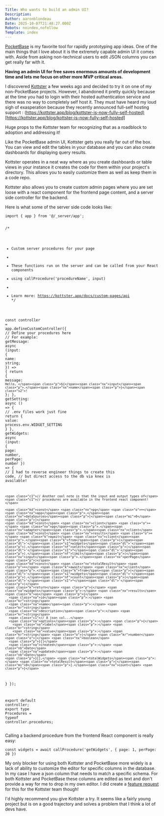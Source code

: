 ```yaml
---
Title: Who wants to build an admin UI?
Description: 
Author: aaronblondeau
Date: 2025-10-07T21:48:27.000Z
Robots: noindex,nofollow
Template: index
---
```

<p><a href="https://pocketbase.io/" rel="noopener noreferrer">PocketBase</a> is my favorite tool for rapidly prototyping app ideas. One of the main things that I love about it is the extremely capable admin UI it comes with. Aside from asking non-technical users to edit JSON columns you can get really far with it.</p>

<p><strong>Having an admin UI for free saves enormous amounts of development time and lets me focus on other more MVP critical areas.</strong></p>

<p>I discovered <a href="https://kottster.app/" rel="noopener noreferrer">Kottster</a> a few weeks ago and decided to try it on one of my non-PocketBase projects. However, I abandoned it pretty quickly because at the time you had to login with their hosted authentication service and there was no way to completely self host it. They must have heard my loud sigh of exasperation because they recently announced full-self hosting support : (<a href="https://kottster.app/blog/kottster-is-now-fully-self-hosted)%5Bhttps://kottster.app/blog/kottster-is-now-fully-self-hosted%5D" rel="noopener noreferrer">https://kottster.app/blog/kottster-is-now-fully-self-hosted)[https://kottster.app/blog/kottster-is-now-fully-self-hosted]</a></p>

<p>Huge props to the Kottster team for recognizing that as a roadblock to adoption and addressing it!</p>

<p>Like the PocketBase admin UI, Kottster gets you really far out of the box. You can view and edit the tables in your database and you can also create dashboards for displaying query results.</p>

<p>Kottster operates in a neat way where as you create dashboards or table views in your instance it creates the code for them within your project's directory. This allows you to easily customize them as well as keep them in a code repo.</p>

<p>Kottster also allows you to create custom admin pages where you are set loose with a react component for the frontend page content, and a server side controller for the backend.</p>

<p>Here is what some of the server side code looks like:<br>
</p>

<div class="highlight js-code-highlight">
<pre class="highlight typescript"><code><span class="k">import</span> <span class="p">{</span> <span class="nx">app</span> <span class="p">}</span> <span class="k">from</span> <span class="dl">'</span><span class="s1">@/_server/app</span><span class="dl">'</span><span class="p">;</span>

<span class="cm">/*
 * Custom server procedures for your page
 * 
 * These functions run on the server and can be called from your React components
 * using callProcedure('procedureName', input)
 * 
 * Learn more: https://kottster.app/docs/custom-pages/api
 */</span>

<span class="kd">const</span> <span class="nx">controller</span> <span class="o">=</span> <span class="nx">app</span><span class="p">.</span><span class="nf">defineCustomController</span><span class="p">({</span>
  <span class="c1">// Define your procedures here</span>
  <span class="c1">// For example:</span>
  <span class="na">getMessage</span><span class="p">:</span> <span class="k">async </span><span class="p">(</span><span class="na">input</span><span class="p">:</span> <span class="p">{</span> <span class="na">name</span><span class="p">:</span> <span class="kr">string</span><span class="p">;</span> <span class="p">})</span> <span class="o">=&gt;</span> <span class="p">{</span>
    <span class="k">return</span> <span class="p">{</span> <span class="na">message</span><span class="p">:</span> <span class="s2">`Hello, </span><span class="p">${</span><span class="nx">input</span><span class="p">.</span><span class="nx">name</span><span class="p">}</span><span class="s2">!`</span> <span class="p">};</span>
  <span class="p">},</span>
  <span class="na">getSetting</span><span class="p">:</span> <span class="k">async </span><span class="p">()</span> <span class="o">=&gt;</span> <span class="p">{</span>
    <span class="c1">// .env files work just fine</span>
    <span class="k">return</span> <span class="p">{</span> <span class="na">value</span><span class="p">:</span> <span class="nx">process</span><span class="p">.</span><span class="nx">env</span><span class="p">.</span><span class="nx">WIDGET_SETTING</span> <span class="p">}</span>
  <span class="p">},</span>
  <span class="na">getWidgets</span><span class="p">:</span> <span class="k">async </span><span class="p">(</span><span class="na">input</span><span class="p">:</span> <span class="p">{</span> <span class="na">page</span><span class="p">:</span> <span class="kr">number</span><span class="p">,</span> <span class="na">perPage</span><span class="p">:</span> <span class="kr">number</span> <span class="p">})</span> <span class="o">=&gt;</span> <span class="p">{</span>
    <span class="c1">// I had to reverse engineer things to create this code,</span>
    <span class="c1">// but direct access to the db via knex is available!</span>

    <span class="c1">// Another cool note is that the input and output types of</span>
    <span class="c1">// procedures are available in the frontend react component!</span>

    <span class="kd">const</span> <span class="nx">pg</span> <span class="o">=</span> <span class="nx">app</span><span class="p">.</span><span class="nx">dataSources</span><span class="p">[</span><span class="mi">0</span><span class="p">]</span>
    <span class="kd">const</span> <span class="nx">client</span> <span class="o">=</span> <span class="nx">pg</span><span class="p">.</span><span class="nx">adapter</span><span class="p">.</span><span class="nx">client</span>
    <span class="kd">const</span> <span class="nx">results</span> <span class="o">=</span> <span class="k">await</span> <span class="nx">client</span><span class="p">.</span><span class="k">from</span><span class="p">(</span><span class="dl">'</span><span class="s1">widgets</span><span class="dl">'</span><span class="p">).</span><span class="nf">select</span><span class="p">(</span><span class="dl">'</span><span class="s1">*</span><span class="dl">'</span><span class="p">).</span><span class="nf">limit</span><span class="p">(</span><span class="nx">input</span><span class="p">.</span><span class="nx">perPage</span><span class="p">)</span>
    <span class="kd">const</span> <span class="nx">totalResult</span> <span class="o">=</span> <span class="k">await</span> <span class="nx">client</span><span class="p">.</span><span class="k">from</span><span class="p">(</span><span class="dl">'</span><span class="s1">widgets</span><span class="dl">'</span><span class="p">).</span><span class="nf">count</span><span class="p">(</span><span class="dl">'</span><span class="s1">*</span><span class="dl">'</span><span class="p">)</span>
    <span class="k">return</span> <span class="p">{</span> <span class="na">widgets</span><span class="p">:</span> <span class="nx">results</span> <span class="k">as</span> <span class="p">{</span>
      <span class="na">id</span><span class="p">:</span> <span class="kr">string</span>
      <span class="na">name</span><span class="p">:</span> <span class="kr">string</span>
      <span class="na">description</span><span class="p">:</span> <span class="kr">string</span>
      <span class="c1">// A json col...</span>
      <span class="na">options</span><span class="p">:</span> <span class="p">{</span>
        <span class="na">label</span><span class="p">:</span> <span class="kr">string</span>
        <span class="na">value</span><span class="p">:</span> <span class="kr">string</span> <span class="o">|</span> <span class="kr">number</span> <span class="o">|</span> <span class="nx">boolean</span>
      <span class="p">}[]</span>
      <span class="na">created</span><span class="p">:</span> <span class="nb">Date</span>
      <span class="na">updated</span><span class="p">:</span> <span class="nb">Date</span>
    <span class="p">}[],</span> <span class="na">totalWidgets</span><span class="p">:</span> <span class="nx">totalResult</span><span class="p">[</span><span class="mi">0</span><span class="p">].</span><span class="nx">count</span> <span class="p">}</span>
  <span class="p">}</span>
<span class="p">});</span>

<span class="k">export</span> <span class="k">default</span> <span class="nx">controller</span><span class="p">;</span>
<span class="k">export</span> <span class="kd">type</span> <span class="nx">Procedures</span> <span class="o">=</span> <span class="k">typeof</span> <span class="nx">controller</span><span class="p">.</span><span class="nx">procedures</span><span class="p">;</span>
</code></pre>

</div>



<p>Calling a backend procedure from the frontend React component is really easy:<br>
</p>

<div class="highlight js-code-highlight">
<pre class="highlight typescript"><code><span class="kd">const</span> <span class="nx">widgets</span> <span class="o">=</span> <span class="k">await</span> <span class="nf">callProcedure</span><span class="p">(</span><span class="dl">'</span><span class="s1">getWidgets</span><span class="dl">'</span><span class="p">,</span> <span class="p">{</span> <span class="na">page</span><span class="p">:</span> <span class="mi">1</span><span class="p">,</span> <span class="na">perPage</span><span class="p">:</span> <span class="mi">20</span> <span class="p">})</span>
</code></pre>

</div>



<p>My only blocker for using both Kottster and PocketBase more widely is a lack of ability to customize the editor for specific columns in the database. In my case I have a json column that needs to match a specific schema. For both Kottster and PocketBase these columns are edited as text and don't provide a way for me to drop in my own editor. I did create a <a href="https://github.com/kottster/kottster/issues/97" rel="noopener noreferrer">feature request</a> for this for the Kottster team though!</p>

<p>I'd highly recommend you give Kottster a try. It seems like a fairly young project but is on a good trajectory and solves a problem that I think a lot of devs have.</p>


